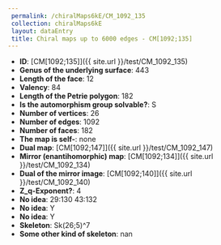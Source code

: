 ```yaml
--- 
 permalink: /chiralMaps6kE/CM_1092_135 
 collection: chiralMaps6kE
 layout: dataEntry
 title: Chiral maps up to 6000 edges - CM[1092;135]
---
```


- **ID**: [CM[1092;135]]({{ site.url }}/test/CM_1092_135)
- **Genus of the underlying surface**: 443
- **Length of the face**: 12
- **Valency**: 84
- **Length of the Petrie polygon**: 182
- **Is the automorphism group solvable?**: S
- **Number of vertices**: 26
- **Number of edges**: 1092
- **Number of faces**: 182
- **The map is self-**: none
- **Dual map**: [CM[1092;147]]({{ site.url }}/test/CM_1092_147)
- **Mirror (enantihomorphic) map**: [CM[1092;134]]({{ site.url }}/test/CM_1092_134)
- **Dual of the mirror image**: [CM[1092;140]]({{ site.url }}/test/CM_1092_140)
- **Z_q-Exponent?**: 4
- **No idea**:  29:130 43:132
- **No idea**: Y
- **No idea**: Y
- **Skeleton**: Sk(26;5)^7
- **Some other kind of skeleton**: nan
